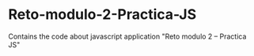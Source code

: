 # Reto-modulo-2-Practica-JS
Contains the code about javascript application "Reto modulo 2 – Practica JS"
